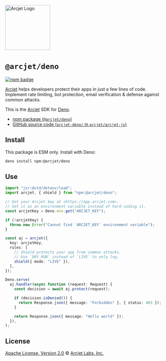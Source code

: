<a href="https://arcjet.com" target="_arcjet-home">
  <picture>
    <source media="(prefers-color-scheme: dark)" srcset="https://arcjet.com/arcjet-logo-dark-planet-arrival.svg">
    <img src="https://arcjet.com/arcjet-logo-light-planet-arrival.svg" alt="Arcjet Logo" height="144" width="auto">
  </picture>
</a>

# `@arcjet/deno`

<p>
  <a href="https://www.npmjs.com/package/@arcjet/deno">
    <picture>
      <source media="(prefers-color-scheme: dark)" srcset="https://img.shields.io/npm/v/%40arcjet%2Fdeno?style=flat-square&label=%E2%9C%A6Aj&labelColor=000000&color=5C5866">
      <img alt="npm badge" src="https://img.shields.io/npm/v/%40arcjet%2Fdeno?style=flat-square&label=%E2%9C%A6Aj&labelColor=ECE6F0&color=ECE6F0">
    </picture>
  </a>
</p>

[Arcjet][arcjet] helps developers protect their apps in just a few lines of
code. Implement rate limiting, bot protection, email verification & defense
against common attacks.

This is the [Arcjet][arcjet] SDK for [Deno][deno].

- [npm package (`@arcjet/deno`)](https://www.npmjs.com/package/@arcjet/deno)
- [GitHub source code (`arcjet-deno/` in `arcjet/arcjet-js`)](https://github.com/arcjet/arcjet-js/tree/main/arcjet-deno)

## Install

This package is ESM only.
Install with Deno:

```sh
deno install npm:@arcjet/deno
```

## Use

```ts
import "jsr:@std/dotenv/load";
import arcjet, { shield } from "npm:@arcjet/deno";

// Get your Arcjet key at <https://app.arcjet.com>.
// Set it as an environment variable instead of hard coding it.
const arcjetKey = Deno.env.get("ARCJET_KEY");

if (!arcjetKey) {
  throw new Error("Cannot find `ARCJET_KEY` environment variable");
}

const aj = arcjet({
  key: arcjetKey,
  rules: [
    // Shield protects your app from common attacks.
    // Use `DRY_RUN` instead of `LIVE` to only log.
    shield({ mode: "LIVE" }),
  ],
});

Deno.serve(
  aj.handler(async function (request: Request) {
    const decision = await aj.protect(request);

    if (decision.isDenied()) {
      return Response.json({ message: "Forbidden" }, { status: 403 });
    }

    return Response.json({ message: "Hello world" });
  }),
);
```

<!--

TODO(@wooorm-arcjet): This is missing?

For more on how to configure Arcjet with Deno and how to protect Deno,
see the [Arcjet Deno SDK reference][arcjet-reference-deno] on our website.

[arcjet-reference-deno]: https://docs.arcjet.com/reference/deno

-->

## License

[Apache License, Version 2.0][apache-license] © [Arcjet Labs, Inc.][arcjet]

[arcjet]: https://arcjet.com
[deno]: https://deno.com/
[apache-license]: http://www.apache.org/licenses/LICENSE-2.0
